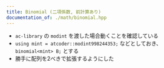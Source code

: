 ```yaml
---
title: Binomial (二項係数, 前計算あり)
documentation_of: ./math/binomial.hpp
---
```


- `ac-library` の `modint` を渡した場合動くことを確認している
- `using mint = atcoder::modint998244353;` などとしておき、`binomial<mint> B;` とする
- 勝手に配列を2べきで拡張するようにした
